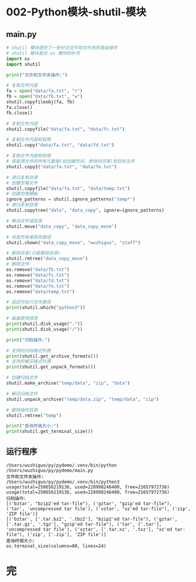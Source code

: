 # 002-Python模块-shutil-模块

## main.py

```python
# shutil 模块提供了一些针对文件和文件夹的高级操作
# shutil 模块是对 os 模块的补充
import os
import shutil

print("文件和文件夹操作:")

# 复制文件内容
fa = open("data/fa.txt", "r")
fb = open("data/fb.txt", "w")
shutil.copyfileobj(fa, fb)
fa.close()
fb.close()

# 复制文件内容
shutil.copyfile("data/fa.txt", "data/fc.txt")

# 复制文件内容和权限
shutil.copy("data/fa.txt", "data/fd.txt")

# 复制文件内容和权限
# 保留源文件的所有元数据(如创建时间、修改时间等)到目标文件
shutil.copy2("data/fa.txt", "data/fe.txt")

# 递归复制目录
# 创建忽略文件
shutil.copyfile("data/fa.txt", "data/temp.txt")
# 创建忽略模板
ignore_patterns = shutil.ignore_patterns('temp*')
# 递归复制目录
shutil.copytree("data", "data_copy", ignore=ignore_patterns)

# 移动文件或目录
shutil.move("data_copy", "data_copy_move")

# 改变所有者和所属组
shutil.chown("data_copy_move", "wuzhiguo", "staff")

# 删除目录(只能删除目录)
shutil.rmtree("data_copy_move")
# 删除文件
os.remove("data/fb.txt")
os.remove("data/fc.txt")
os.remove("data/fd.txt")
os.remove("data/fe.txt")
os.remove("data/temp.txt")

# 返回可执行文件路径
print(shutil.which("python3"))

# 磁盘使用信息
print(shutil.disk_usage("."))
print(shutil.disk_usage("/"))

print("归档操作:")

# 支持的归档格式列表
print(shutil.get_archive_formats())
# 支持的解压格式列表
print(shutil.get_unpack_formats())

# 创建归档文件
shutil.make_archive("temp/data", "zip", "data")

# 解压归档文件
shutil.unpack_archive("temp/data.zip", "temp/data", "zip")

# 删除临时目录
shutil.rmtree("temp")

print("查询终端大小:")
print(shutil.get_terminal_size())

```

## 运行程序

    /Users/wuzhiguo/py/pydemo/.venv/bin/python /Users/wuzhiguo/py/pydemo/main.py 
    文件和文件夹操作:
    /Users/wuzhiguo/py/pydemo/.venv/bin/python3
    usage(total=250656219136, used=228998246400, free=21657972736)
    usage(total=250656219136, used=228998246400, free=21657972736)
    归档操作:
    [('bztar', "bzip2'ed tar-file"), ('gztar', "gzip'ed tar-file"), ('tar', 'uncompressed tar file'), ('xztar', "xz'ed tar-file"), ('zip', 'ZIP file')]
    [('bztar', ['.tar.bz2', '.tbz2'], "bzip2'ed tar-file"), ('gztar', ['.tar.gz', '.tgz'], "gzip'ed tar-file"), ('tar', ['.tar'], 'uncompressed tar file'), ('xztar', ['.tar.xz', '.txz'], "xz'ed tar-file"), ('zip', ['.zip'], 'ZIP file')]
    查询终端大小:
    os.terminal_size(columns=80, lines=24)


# 完